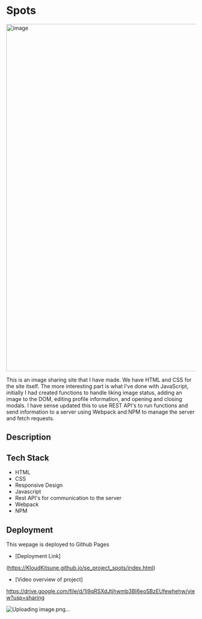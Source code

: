 # Spots

<img width="1380" height="920" alt="image" src="https://github.com/user-attachments/assets/ada4b7f8-0253-44ef-acc2-a8c15a18e4b3" />


This is an image sharing site that I have made. We have HTML and CSS for the site itself.
The more interesting part is what I've done with JavaScript, initially I had created functions to handle liking image status, adding an image to the DOM, editing profile information, and opening and closing modals. I have sense updated this to use REST API's to run functions and send information to a server using Webpack and NPM to manage the server and fetch requests.

## Description

## Tech Stack

- HTML
- CSS
- Responsive Design
- Javascript
- Rest API's for communication to the server
- Webpack
- NPM

## Deployment

This wepage is deployed to Github Pages

- [Deployment Link]

(https://KloudKitsune.github.io/se_project_spots/index.html)

- [Video overview of project]

https://drive.google.com/file/d/1j9qRSXdJtjhwmb3BI6eoSBzEUfewhehw/view?usp=sharing

![Uploading image.png…]()

